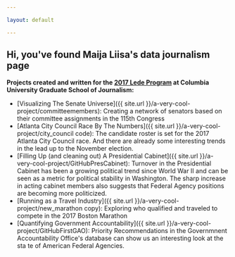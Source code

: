 ```yaml
---

layout: default

---
```



<h2 style="color:'DF5959;"> Hi, you've found Maija Liisa's data journalism page </h2>

<strong>Projects created and written for the [2017 Lede Program](http://ledeprogram.com) at Columbia University Graduate School of Journalism:</strong>

* [Visualizing The Senate Universe]({{ site.url }}/a-very-cool-project/committeemembers): Creating a network of senators based on their committee assignments in the 115th Congress
* [Atlanta City Council Race By The Numbers]({{ site.url }}/a-very-cool-project/city_council code): The candidate roster is set for the 2017 Atlanta City Council race. And there are already some interesting trends in the lead up to the November election.
*  [Filling Up (and cleaning out) A Presidential Cabinet]({{ site.url }}/a-very-cool-project/GitHubPresCabinet):  Turnover in the Presidential Cabinet has been a growing political trend since World War II and can be seen as a metric for political stability in Washington. The sharp increase in acting cabinet members also suggests that Federal Agency positions are becoming more politicized.
* [Running as a Travel Industry]({{ site.url }}/a-very-cool-project/new_marathon copy): Exploring who qualified and traveled to compete in the 2017 Boston Marathon 
* [Quantifying Government Accountability]({{ site.url }}/a-very-cool-project/GitHubFirstGAO): Priority Recommendations in the Governmnent Accountability Office's database can show us an interesting look at the sta te of American Federal Agencies.